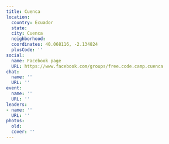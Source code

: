 ```yaml
---
title: Cuenca
location:
  country: Ecuador
  state: 
  city: Cuenca
  neighborhood: 
  coordinates: 40.068116, -2.134824
  plusCode: ''
social:
  name: Facebook page
  URL: https://www.facebook.com/groups/free.code.camp.cuenca
chat:
  name: ''
  URL: ''
event:
  name: ''
  URL: ''
leaders:
- name: ''
  URL: ''
photos:
  old: 
  cover: ''
---
```

